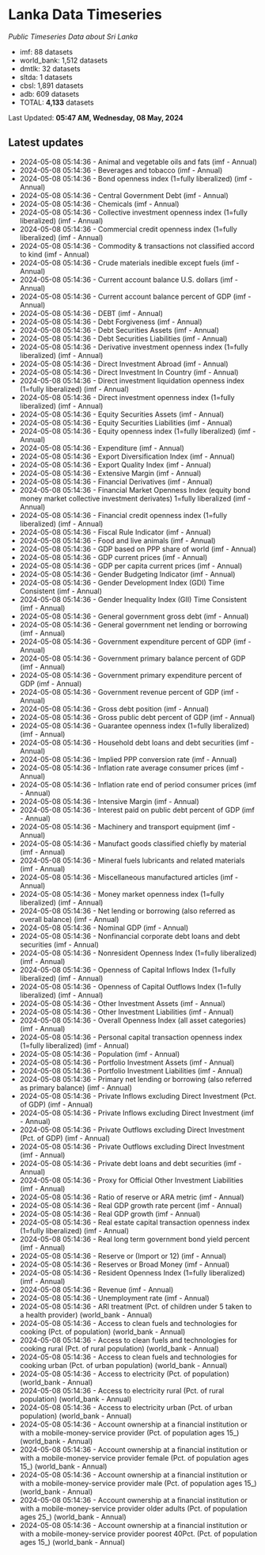 # Lanka Data Timeseries
*Public Timeseries Data about Sri Lanka*

* imf: 88 datasets
* world_bank: 1,512 datasets
* dmtlk: 32 datasets
* sltda: 1 datasets
* cbsl: 1,891 datasets
* adb: 609 datasets
* TOTAL: **4,133** datasets

Last Updated: **05:47 AM, Wednesday, 08 May, 2024**

## Latest updates

* 2024-05-08 05:14:36 - Animal and vegetable oils and fats (imf - Annual)
* 2024-05-08 05:14:36 - Beverages and tobacco (imf - Annual)
* 2024-05-08 05:14:36 - Bond openness index (1=fully liberalized) (imf - Annual)
* 2024-05-08 05:14:36 - Central Government Debt (imf - Annual)
* 2024-05-08 05:14:36 - Chemicals (imf - Annual)
* 2024-05-08 05:14:36 - Collective investment openness index (1=fully liberalized) (imf - Annual)
* 2024-05-08 05:14:36 - Commercial credit openness index (1=fully liberalized) (imf - Annual)
* 2024-05-08 05:14:36 - Commodity & transactions not classified accord to kind (imf - Annual)
* 2024-05-08 05:14:36 - Crude materials inedible except fuels (imf - Annual)
* 2024-05-08 05:14:36 - Current account balance U.S. dollars (imf - Annual)
* 2024-05-08 05:14:36 - Current account balance percent of GDP (imf - Annual)
* 2024-05-08 05:14:36 - DEBT (imf - Annual)
* 2024-05-08 05:14:36 - Debt Forgiveness (imf - Annual)
* 2024-05-08 05:14:36 - Debt Securities Assets (imf - Annual)
* 2024-05-08 05:14:36 - Debt Securities Liabilities (imf - Annual)
* 2024-05-08 05:14:36 - Derivative investment openness index (1=fully liberalized) (imf - Annual)
* 2024-05-08 05:14:36 - Direct Investment Abroad (imf - Annual)
* 2024-05-08 05:14:36 - Direct Investment In Country (imf - Annual)
* 2024-05-08 05:14:36 - Direct investment liquidation openness index (1=fully liberalized) (imf - Annual)
* 2024-05-08 05:14:36 - Direct investment openness index (1=fully liberalized) (imf - Annual)
* 2024-05-08 05:14:36 - Equity Securities Assets (imf - Annual)
* 2024-05-08 05:14:36 - Equity Securities Liabilities (imf - Annual)
* 2024-05-08 05:14:36 - Equity openness index (1=fully liberalized) (imf - Annual)
* 2024-05-08 05:14:36 - Expenditure (imf - Annual)
* 2024-05-08 05:14:36 - Export Diversification Index (imf - Annual)
* 2024-05-08 05:14:36 - Export Quality Index (imf - Annual)
* 2024-05-08 05:14:36 - Extensive Margin (imf - Annual)
* 2024-05-08 05:14:36 - Financial Derivatives (imf - Annual)
* 2024-05-08 05:14:36 - Financial Market Openness Index (equity bond money market collective investment derivates) 1=fully liberalized (imf - Annual)
* 2024-05-08 05:14:36 - Financial credit openness index (1=fully liberalized) (imf - Annual)
* 2024-05-08 05:14:36 - Fiscal Rule Indicator (imf - Annual)
* 2024-05-08 05:14:36 - Food and live animals (imf - Annual)
* 2024-05-08 05:14:36 - GDP based on PPP share of world (imf - Annual)
* 2024-05-08 05:14:36 - GDP current prices (imf - Annual)
* 2024-05-08 05:14:36 - GDP per capita current prices (imf - Annual)
* 2024-05-08 05:14:36 - Gender Budgeting Indicator (imf - Annual)
* 2024-05-08 05:14:36 - Gender Development Index (GDI) Time Consistent (imf - Annual)
* 2024-05-08 05:14:36 - Gender Inequality Index (GII) Time Consistent (imf - Annual)
* 2024-05-08 05:14:36 - General government gross debt (imf - Annual)
* 2024-05-08 05:14:36 - General government net lending or borrowing (imf - Annual)
* 2024-05-08 05:14:36 - Government expenditure percent of GDP (imf - Annual)
* 2024-05-08 05:14:36 - Government primary balance percent of GDP (imf - Annual)
* 2024-05-08 05:14:36 - Government primary expenditure percent of GDP (imf - Annual)
* 2024-05-08 05:14:36 - Government revenue percent of GDP (imf - Annual)
* 2024-05-08 05:14:36 - Gross debt position (imf - Annual)
* 2024-05-08 05:14:36 - Gross public debt percent of GDP (imf - Annual)
* 2024-05-08 05:14:36 - Guarantee openness index (1=fully liberalized) (imf - Annual)
* 2024-05-08 05:14:36 - Household debt loans and debt securities (imf - Annual)
* 2024-05-08 05:14:36 - Implied PPP conversion rate (imf - Annual)
* 2024-05-08 05:14:36 - Inflation rate average consumer prices (imf - Annual)
* 2024-05-08 05:14:36 - Inflation rate end of period consumer prices (imf - Annual)
* 2024-05-08 05:14:36 - Intensive Margin (imf - Annual)
* 2024-05-08 05:14:36 - Interest paid on public debt percent of GDP (imf - Annual)
* 2024-05-08 05:14:36 - Machinery and transport equipment (imf - Annual)
* 2024-05-08 05:14:36 - Manufact goods classified chiefly by material (imf - Annual)
* 2024-05-08 05:14:36 - Mineral fuels lubricants and related materials (imf - Annual)
* 2024-05-08 05:14:36 - Miscellaneous manufactured articles (imf - Annual)
* 2024-05-08 05:14:36 - Money market openness index (1=fully liberalized) (imf - Annual)
* 2024-05-08 05:14:36 - Net lending or borrowing (also referred as overall balance) (imf - Annual)
* 2024-05-08 05:14:36 - Nominal GDP (imf - Annual)
* 2024-05-08 05:14:36 - Nonfinancial corporate debt loans and debt securities (imf - Annual)
* 2024-05-08 05:14:36 - Nonresident Openness Index (1=fully liberalized) (imf - Annual)
* 2024-05-08 05:14:36 - Openness of Capital Inflows Index (1=fully liberalized) (imf - Annual)
* 2024-05-08 05:14:36 - Openness of Capital Outflows Index (1=fully liberalized) (imf - Annual)
* 2024-05-08 05:14:36 - Other Investment Assets (imf - Annual)
* 2024-05-08 05:14:36 - Other Investment Liabilities (imf - Annual)
* 2024-05-08 05:14:36 - Overall Openness Index (all asset categories) (imf - Annual)
* 2024-05-08 05:14:36 - Personal capital transaction openness index (1=fully liberalized) (imf - Annual)
* 2024-05-08 05:14:36 - Population (imf - Annual)
* 2024-05-08 05:14:36 - Portfolio Investment Assets (imf - Annual)
* 2024-05-08 05:14:36 - Portfolio Investment Liabilities (imf - Annual)
* 2024-05-08 05:14:36 - Primary net lending or borrowing (also referred as primary balance) (imf - Annual)
* 2024-05-08 05:14:36 - Private Inflows excluding Direct Investment (Pct. of GDP) (imf - Annual)
* 2024-05-08 05:14:36 - Private Inflows excluding Direct Investment (imf - Annual)
* 2024-05-08 05:14:36 - Private Outflows excluding Direct Investment (Pct. of GDP) (imf - Annual)
* 2024-05-08 05:14:36 - Private Outflows excluding Direct Investment (imf - Annual)
* 2024-05-08 05:14:36 - Private debt loans and debt securities (imf - Annual)
* 2024-05-08 05:14:36 - Proxy for Official Other Investment Liabilities (imf - Annual)
* 2024-05-08 05:14:36 - Ratio of reserve or ARA metric (imf - Annual)
* 2024-05-08 05:14:36 - Real GDP growth rate percent (imf - Annual)
* 2024-05-08 05:14:36 - Real GDP growth (imf - Annual)
* 2024-05-08 05:14:36 - Real estate capital transaction openness index (1=fully liberalized) (imf - Annual)
* 2024-05-08 05:14:36 - Real long term government bond yield percent (imf - Annual)
* 2024-05-08 05:14:36 - Reserve or (Import or 12) (imf - Annual)
* 2024-05-08 05:14:36 - Reserves or Broad Money (imf - Annual)
* 2024-05-08 05:14:36 - Resident Openness Index (1=fully liberalized) (imf - Annual)
* 2024-05-08 05:14:36 - Revenue (imf - Annual)
* 2024-05-08 05:14:36 - Unemployment rate (imf - Annual)
* 2024-05-08 05:14:36 - ARI treatment (Pct. of children under 5 taken to a health provider) (world_bank - Annual)
* 2024-05-08 05:14:36 - Access to clean fuels and technologies for cooking (Pct. of population) (world_bank - Annual)
* 2024-05-08 05:14:36 - Access to clean fuels and technologies for cooking rural (Pct. of rural population) (world_bank - Annual)
* 2024-05-08 05:14:36 - Access to clean fuels and technologies for cooking urban (Pct. of urban population) (world_bank - Annual)
* 2024-05-08 05:14:36 - Access to electricity (Pct. of population) (world_bank - Annual)
* 2024-05-08 05:14:36 - Access to electricity rural (Pct. of rural population) (world_bank - Annual)
* 2024-05-08 05:14:36 - Access to electricity urban (Pct. of urban population) (world_bank - Annual)
* 2024-05-08 05:14:36 - Account ownership at a financial institution or with a mobile-money-service provider (Pct. of population ages 15_) (world_bank - Annual)
* 2024-05-08 05:14:36 - Account ownership at a financial institution or with a mobile-money-service provider female (Pct. of population ages 15_) (world_bank - Annual)
* 2024-05-08 05:14:36 - Account ownership at a financial institution or with a mobile-money-service provider male (Pct. of population ages 15_) (world_bank - Annual)
* 2024-05-08 05:14:36 - Account ownership at a financial institution or with a mobile-money-service provider older adults (Pct. of population ages 25_) (world_bank - Annual)
* 2024-05-08 05:14:36 - Account ownership at a financial institution or with a mobile-money-service provider poorest 40Pct. (Pct. of population ages 15_) (world_bank - Annual)